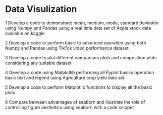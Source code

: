 # Data Visulization
1 Develop a code to demonstrate mean, medium, mode, standard
deviation using Numpy and Pandas using a real time data set of
Apple stock data available on kaggle

2 Develop a code to perform basic to advanced operation using both
Numpy and Pandas using TikTok video performance dataset

3 Develop a code to plot different comparison plots and composition
plots considering any suitable dataset

4 Develop a code using Matplotlib performing all Pyplot basics
operation basic text and legend using Agriculture crop yield data
set

5 Develop a code to perform Matplotlib functions to display all the
basic plots

6 Compare between advantages of seaborn and illustrate the role of
controlling figure aesthetics using seaborn with a code snippet
